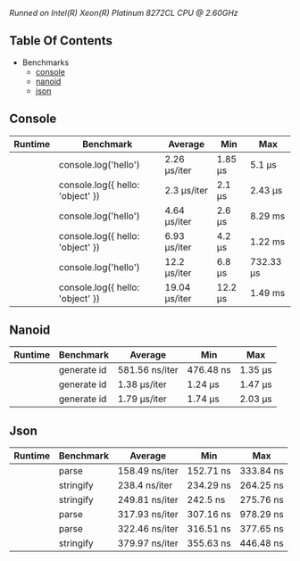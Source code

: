 *Runned on Intel(R) Xeon(R) Platinum 8272CL CPU @ 2.60GHz*

## Table Of Contents

- Benchmarks
   - [console](#console)
   - [nanoid](#nanoid)
   - [json](#json)

## Console
| Runtime | Benchmark                        | Average       | Min     | Max       |
| ------- | -------------------------------- | ------------- | ------- | --------- |
|         | console.log('hello')             | 2.26 µs/iter  | 1.85 µs | 5.1 µs    |
|         | console.log({ hello: 'object' }) | 2.3 µs/iter   | 2.1 µs  | 2.43 µs   |
|         | console.log('hello')             | 4.64 µs/iter  | 2.6 µs  | 8.29 ms   |
|         | console.log({ hello: 'object' }) | 6.93 µs/iter  | 4.2 µs  | 1.22 ms   |
|         | console.log('hello')             | 12.2 µs/iter  | 6.8 µs  | 732.33 µs |
|         | console.log({ hello: 'object' }) | 19.04 µs/iter | 12.2 µs | 1.49 ms   |

## Nanoid
| Runtime | Benchmark   | Average        | Min       | Max     |
| ------- | ----------- | -------------- | --------- | ------- |
|         | generate id | 581.56 ns/iter | 476.48 ns | 1.35 µs |
|         | generate id | 1.38 µs/iter   | 1.24 µs   | 1.47 µs |
|         | generate id | 1.79 µs/iter   | 1.74 µs   | 2.03 µs |

## Json
| Runtime | Benchmark | Average        | Min       | Max       |
| ------- | --------- | -------------- | --------- | --------- |
|         | parse     | 158.49 ns/iter | 152.71 ns | 333.84 ns |
|         | stringify | 238.4 ns/iter  | 234.29 ns | 264.25 ns |
|         | stringify | 249.81 ns/iter | 242.5 ns  | 275.76 ns |
|         | parse     | 317.93 ns/iter | 307.16 ns | 978.29 ns |
|         | parse     | 322.46 ns/iter | 316.51 ns | 377.65 ns |
|         | stringify | 379.97 ns/iter | 355.63 ns | 446.48 ns |

